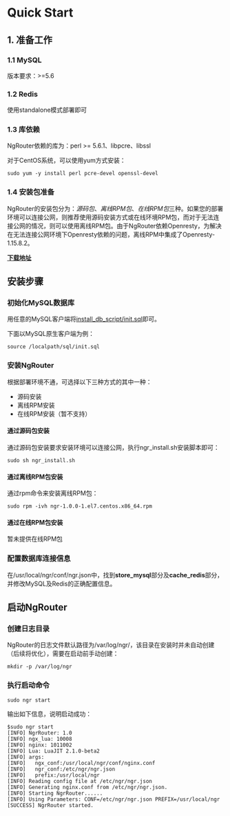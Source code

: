 # Quick Start

## 1. 准备工作

### 1.1 MySQL

版本要求：>=5.6

### 1.2 Redis

使用standalone模式部署即可

### 1.3 库依赖

NgRouter依赖的库为：perl >= 5.6.1、libpcre、libssl

对于CentOS系统，可以使用yum方式安装：

```shell
sudo yum -y install perl pcre-devel openssl-devel
```

### 1.4 安装包准备

NgRouter的安装包分为：*源码包*、*离线RPM包*、*在线RPM包*三种。如果您的部署环境可以连接公网，则推荐使用源码安装方式或在线环境RPM包，而对于无法连接公网的情况，则可以使用离线RPM包。由于NgRouter依赖Openresty，为解决在无法连接公网环境下Openresty依赖的问题，离线RPM中集成了Openresty-1.15.8.2。

[**下载地址**](https://github.com/gogo-easy/ngr/releases)

## 安装步骤

### 初始化MySQL数据库

用任意的MySQL客户端将[install_db_script/init.sql](https://github.com/gogo-easy/ngr/blob/master/install_db_script/release-1.0.sql)即可。

下面以MySQL原生客户端为例：

```mysql
source /localpath/sql/init.sql
```

### 安装NgRouter

根据部署环境不通，可选择以下三种方式的其中一种：

- 源码安装
- 离线RPM安装
- 在线RPM安装（暂不支持）

#### 通过源码包安装

通过源码包安装要求安装环境可以连接公网，执行ngr_install.sh安装脚本即可：

```shell
sudo sh ngr_install.sh
```

#### 通过离线RPM包安装

通过rpm命令来安装离线RPM包：

```shell
sudo rpm -ivh ngr-1.0.0-1.el7.centos.x86_64.rpm
```

#### 通过在线RPM包安装

暂未提供在线RPM包

### 配置数据库连接信息

在/usr/local/ngr/conf/ngr.json中，找到**store_mysql**部分及**cache_redis**部分，并修改MySQL及Redis的正确配置信息。

## 启动NgRouter

### 创建日志目录

NgRouter的日志文件默认路径为/var/log/ngr/，该目录在安装时并未自动创建（后续将优化），需要在启动前手动创建：

```shell
mkdir -p /var/log/ngr
```

### 执行启动命令

```shell
sudo ngr start
```

输出如下信息，说明启动成功：

```shell
$sudo ngr start
[INFO] NgrRouter: 1.0
[INFO] ngx_lua: 10008
[INFO] nginx: 1011002
[INFO] Lua: LuaJIT 2.1.0-beta2
[INFO] args:
[INFO] 	 ngx_conf:/usr/local/ngr/conf/nginx.conf
[INFO] 	 ngr_conf:/etc/ngr/ngr.json
[INFO] 	 prefix:/usr/local/ngr
[INFO] Reading config file at /etc/ngr/ngr.json
[INFO] Generating nginx.conf from /etc/ngr/ngr.json.
[INFO] Starting NgrRouter......
[INFO] Using Parameters: CONF=/etc/ngr/ngr.json PREFIX=/usr/local/ngr
[SUCCESS] NgrRouter started.
```
